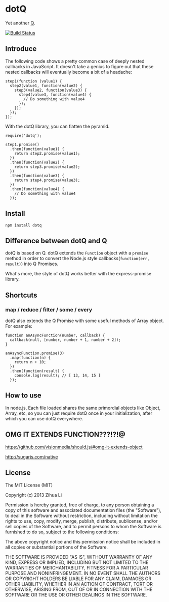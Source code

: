 # dotQ
Yet another [Q](https://github.com/kriskowal/q).

[![Build Status](https://travis-ci.org/luin/dotQ.png?branch=master)](https://travis-ci.org/luin/dotQ)

## Introduce
The following code shows a pretty common case of deeply nested callbacks in JavaScript. It doesn't take a genius to figure out that these nested callbacks will eventually become a bit of a headache:

    step1(function (value1) {
      step2(value1, function(value2) {
        step3(value2, function(value3) {
          step4(value3, function(value4) {
            // Do something with value4
          });
        });
      });
    });

With the dotQ library, you can flatten the pyramid.

    require('dotq');

    step1.promise()
      .then(function(value1) {
        return step2.promise(value1);
      })
      .then(function(value2) {
        return step3.promise(value2);
      })
      .then(function(value3) {
        return step4.promise(value3);
      })
      .then(function(value4) {
        // Do something with value4
      });

## Install
    npm install dotq

## Difference between dotQ and Q
dotQ is based on Q. dotQ extends the `Function` object with a `promise` method in order to convert the Node.js style callbacks(`function(err, result)`) into Q Promises.

What's more, the style of dotQ works better with the express-promise library.

## Shortcuts

### map / reduce / filter / some / every
dotQ also extends the Q Promise with some useful methods of Array object. For example:

    function anAsyncFunction(number, callback) {
      callback(null, [number, number + 1, number + 2]);
    }

    anAsyncFunction.promise(3)
      .map(function(n) {
        return n + 10;
      })
      .then(function(result) {
        console.log(result); // [ 13, 14, 15 ]
      });


## How to use
In node.js, Each file loaded shares the same primordial objects like Object, Array, etc,
so you can just require dotQ once in your initialization, after which you can use dotQ everywhere.

## OMG IT EXTENDS FUNCTION???!?!@
https://github.com/visionmedia/should.js/#omg-it-extends-object

http://sugarjs.com/native

## License
The MIT License (MIT)

Copyright (c) 2013 Zihua Li

Permission is hereby granted, free of charge, to any person obtaining a copy of
this software and associated documentation files (the "Software"), to deal in
the Software without restriction, including without limitation the rights to
use, copy, modify, merge, publish, distribute, sublicense, and/or sell copies of
the Software, and to permit persons to whom the Software is furnished to do so,
subject to the following conditions:

The above copyright notice and this permission notice shall be included in all
copies or substantial portions of the Software.

THE SOFTWARE IS PROVIDED "AS IS", WITHOUT WARRANTY OF ANY KIND, EXPRESS OR
IMPLIED, INCLUDING BUT NOT LIMITED TO THE WARRANTIES OF MERCHANTABILITY, FITNESS
FOR A PARTICULAR PURPOSE AND NONINFRINGEMENT. IN NO EVENT SHALL THE AUTHORS OR
COPYRIGHT HOLDERS BE LIABLE FOR ANY CLAIM, DAMAGES OR OTHER LIABILITY, WHETHER
IN AN ACTION OF CONTRACT, TORT OR OTHERWISE, ARISING FROM, OUT OF OR IN
CONNECTION WITH THE SOFTWARE OR THE USE OR OTHER DEALINGS IN THE SOFTWARE.
